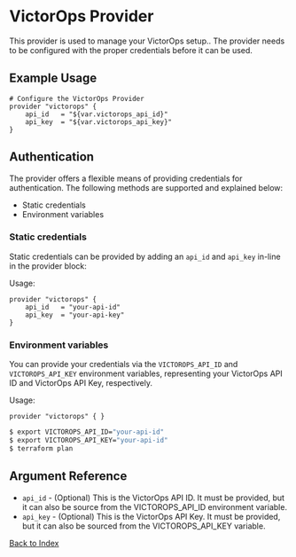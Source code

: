 # VictorOps Provider
This provider is used to manage your VictorOps setup.. The provider needs to be
configured with the proper credentials before it can be used.

## Example Usage
```hcl
# Configure the VictorOps Provider
provider "victorops" {
    api_id   = "${var.victorops_api_id}"
    api_key  = "${var.victorops_api_key}"
}
```

## Authentication
The provider offers a flexible means of providing credentials for
authentication. The following methods are supported and explained below:

 - Static credentials
 - Environment variables

### Static credentials
Static credentials can be provided by adding an `api_id` and `api_key` in-line
in the provider block:

Usage:
```hcl
provider "victorops" {
    api_id   = "your-api-id"
    api_key  = "your-api-key"
}
```

### Environment variables
You can provide your credentials via the `VICTOROPS_API_ID` and
`VICTOROPS_API_KEY` environment variables, representing your VictorOps API ID
and VictorOps API Key, respectively.

Usage:
```hcl
provider "victorops" { }
```

```bash
$ export VICTOROPS_API_ID="your-api-id"
$ export VICTOROPS_API_KEY="your-api-id"
$ terraform plan
```

## Argument Reference
 - `api_id` - (Optional) This is the VictorOps API ID. It must be provided, but
   it can also be source from the VICTOROPS_API_ID environment variable.
 - `api_key` - (Optional) This is the VictorOps API Key. It must be provided, but
   it can also be sourced from the VICTOROPS_API_KEY variable.

[Back to Index][0]

[0]: README.md

